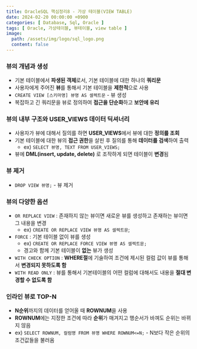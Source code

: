 ```yaml
---
title: OracleSQL 핵심정리8 - 가상 테이블(VIEW TABLE)
date: 2024-02-20 00:00:00 +0900
categories: [ Database, Sql, Oracle ]
tags: [ Oracle, 가상테이블, 뷰테이블, view table ]
image:
  path: /assets/img/logo/sql_logo.png
  content: false
---
```


### **뷰의 개념과 생성**

- 기본 테이블에서 **파생된 객체**로서, 기본 테이블에 대한 하나의 **쿼리문**
- 사용자에게 주어진 **뷰**를 통해서 기본 테이블을 **제한적**으로 사용
- `CREATE VIEW [스키마명] 뷰명 AS 셀렉트문` - 뷰 생성
- 복잡하고 긴 쿼리문을 뷰로 정의하여 **접근을 단순화**하고 **보안에 유리**

### **뷰의 내부 구조와 USER_VIEWS 데이터 딕셔너리**

- 사용자가 뷰에 대해서 질의를 하면 **USER_VIEWS**에서 뷰에 대한 **정의를 조회**
- 기본 테이블에 대한 뷰의 **접근 권한**을 살핀 후 질의를 통해 **데이터를 검색**하여 출력
  - ex) `SELECT 뷰명, TEXT FROM USER_VIEWS;`
- 뷰에 **DML(insert, update, delete)** 로 조작하게 되면 테이블이 **변경**됨

### **뷰 제거**

- `DROP VIEW 뷰명;` - 뷰 제거

### **뷰의 다양한 옵션**

- `OR REPLACE VIEW` : 존재하지 않는 뷰이면 새로운 뷰를 생성하고 존재하는 뷰이면 그 내용을 변경
  - ex) `CREATE OR REPLACE VIEW 뷰명 AS 셀렉트문`;
- `FORCE` : 기본 테이블 없이 뷰를 생성
  - ex) `CREATE OR REPLACE FORCE VIEW 뷰명 AS 셀렉트문;`
  - 경고와 함께 기본 테이블이 **없는** 뷰가 생성
- `WITH CHECK OPTION` : **WHERE절**에 기술하여 조건에 제시된 컬럼 값이 뷰를 통해서 **변경되지 못하도록 함**
- `WITH READ ONLY` : 뷰를 통해서 기본테이블의 어떤 컬럼에 대해서도 내용을 **절대 변경할 수 없도록 함**

### **인라인 뷰로 TOP-N**

- **N순위**까지의 데이터를 얻어올 때 **ROWNUM**을 사용
- **ROWNUM**에는 지정한 조건에 따라 **순위**가 매겨지고 행순서가 바껴도 순위는 바뀌지 않음
- ex) `SELECT ROWNUM, 컬럼명 FROM 뷰명 WHERE ROWNUM<=N;` - N보다 작은 순위의 조건값들을 불러옴
